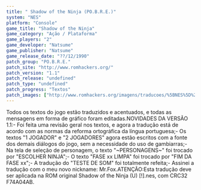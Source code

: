 ```yaml
---
title: " Shadow of the Ninja (PO.B.R.E.)"
system: "NES"
platform: "Console"
game_title: "Shadow of the Ninja"
game_category: "Ação / Plataforma"
game_players: "2"
game_developer: "Natsume"
game_publisher: "Natsume"
game_release_date: "??/12/1990"
patch_group: "PO.B.R.E."
patch_site: "http://www.romhackers.org/"
patch_version: "1.1"
patch_release: "undefined"
patch_type: "undefined"
patch_progress: "Textos"
patch_images: ["http://www.romhackers.org/imagens/traducoes/%5BNES%5D%20Shadow%20of%20the%20Ninja%20-%20POBRE%20-%201.png","http://www.romhackers.org/imagens/traducoes/%5BNES%5D%20Shadow%20of%20the%20Ninja%20-%20POBRE%20-%202.png","http://www.romhackers.org/imagens/traducoes/%5BNES%5D%20Shadow%20of%20the%20Ninja%20-%20POBRE%20-%203.png"]
---
```

Todos os textos do jogo estão traduzidos e acentuados, e todas as mensagens em forma de gráfico foram editadas.NOVIDADES DA VERSÃO 1.1:- Foi feita uma revisão geral nos textos, e agora a tradução está de acordo com as normas da reforma ortográfica da língua portuguesa;- Os textos "1 JOGADOR" e "2 JOGADORES" agora estão escritos com a fonte dos demais diálogos do jogo, sem a necessidade do uso de gambiarras;- Na tela de seleção de personagem, o texto "~PERSONAGENS~" foi trocado por "ESCOLHER NINJA";- O texto "FASE xx LIMPA" foi trocado por "FIM DA FASE xx";- A tradução do "TESTE DE SOM" foi totalmente refeita;- Assinei a tradução com o meu novo nickname: Mr.Fox.ATENÇÃO:Esta tradução deve ser aplicada na ROM original Shadow of the Ninja (U) [!].nes, com CRC32 F74A04AB.